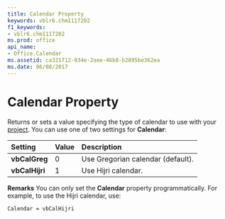 ```yaml
---
title: Calendar Property
keywords: vblr6.chm1117202
f1_keywords:
- vblr6.chm1117202
ms.prod: office
api_name:
- Office.Calendar
ms.assetid: ca321712-934e-2aee-46b8-b2895be362ea
ms.date: 06/08/2017
---
```



# Calendar Property



Returns or sets a value specifying the type of calendar to use with your [project](vbe-glossary.md).
You can use one of two settings for  **Calendar**:


|**Setting**|**Value**|**Description**|
|:-----|:-----|:-----|
|**vbCalGreg**|0|Use Gregorian calendar (default).|
|**vbCalHijri**|1|Use Hijri calendar.|
 **Remarks**
You can only set the  **Calendar** property programmatically. For example, to use the Hijri calendar, use:



```
Calendar = vbCalHijri


```


